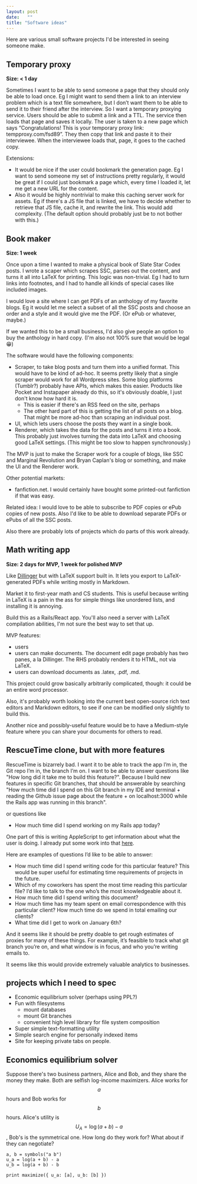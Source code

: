 ```yaml
---
layout: post
date:   ""
title: "Software ideas"
---
```


Here are various small software projects I'd be interested in seeing someone make.

## Temporary proxy

**Size: < 1 day**

Sometimes I want to be able to send someone a page that they should only be able to load once. Eg I might want to send them a link to an interview problem which is a text file somewhere, but I don’t want them to be able to send it to their friend after the interview. So I want a temporary proxying service. Users should be able to submit a link and a TTL. The service then loads that page and saves it locally. The user is taken to a new page which says “Congratulations! This is your temporary proxy link: tempproxy.com/fsd89”. They then copy that link and paste it to their interviewee. When the interviewee loads that, page, it goes to the cached copy.

Extensions:

- It would be nice if the user could bookmark the generation page. Eg I want to send someone my set of instructions pretty regularly, it would be great if I could just bookmark a page which, every time I loaded it, let me get a new URL for the content.
- Also it would be highly nontrivial to make this caching server work for assets. Eg if there's a JS file that is linked, we have to decide whether to retrieve that JS file, cache it, and rewrite the link. This would add complexity. (The default option should probably just be to not bother with this.)

## Book maker

**Size: 1 week**

Once upon a time I wanted to make a physical book of Slate Star Codex posts. I wrote a scaper which scrapes SSC, parses out the content, and turns it all into LaTeX for printing. This logic was non-trivial. Eg I had to turn links into footnotes, and I had to handle all kinds of special cases like included images.

I would love a site where I can get PDFs of an anthology of my favorite blogs. Eg it would let me select a subset of all the SSC posts and choose an order and a style and it would give me the PDF. (Or ePub or whatever, maybe.)

If we wanted this to be a small business, I'd also give people an option to buy the anthology in hard copy. (I'm also not 100% sure that would be legal :grin:)

The software would have the following components:

- Scraper, to take blog posts and turn them into a unified format. This would have to be kind of ad-hoc. It seems pretty likely that a single scraper would work for all Wordpress sites. Some blog platforms (Tumblr?) probably have APIs, which makes this easier. Products like Pocket and Instapaper already do this, so it's obviously doable, I just don't know how hard it is.
  - This is easier if there's an RSS feed on the site, perhaps
  - The other hard part of this is getting the list of all posts on a blog. That might be more ad-hoc than scraping an individual post.
- UI, which lets users choose the posts they want in a single book.
- Renderer, which takes the data for the posts and turns it into a book. This probably just involves turning the data into LaTeX and choosing good LaTeX settings. (This might be too slow to happen synchronously.)

The MVP is just to make the Scraper work for a couple of blogs, like SSC and  Marginal Revolution and Bryan Caplan's blog or something, and make the UI and the Renderer work.

Other potential markets:

- fanfiction.net. I would certainly have bought some printed-out fanfiction if that was easy.

Related idea: I would love to be able to subscribe to PDF copies or ePub copies of new posts. Also I'd like to be able to download separate PDFs or ePubs of all the SSC posts.

Also there are probably lots of projects which do parts of this work already.

## Math writing app

**Size: 2 days for MVP, 1 week for polished MVP**

Like [Dillinger](http://dillinger.io/) but with LaTeX support built in. It lets you export to LaTeX-generated PDFs while writing mostly in Markdown.

Market it to first-year math and CS students. This is useful because writing in LaTeX is a pain in the ass for simple things like unordered lists, and installing it is annoying.

Build this as a Rails/React app. You'll also need a server with LaTeX compilation abilities, I'm not sure the best way to set that up.

MVP features:

- users
- users can make documents. The document edit page probably has two panes, a la Dillinger. The RHS probably renders it to HTML, not via LaTeX.
- users can download documents as .latex, .pdf, .md.

This project could grow basically arbitrarily complicated, though: it could be an entire word processor.

Also, it's probably worth looking into the current best open-source rich text editors and Markdown editors, to see if one can be modified only slightly to build this.

Another nice and possibly-useful feature would be to have a Medium-style feature where you can share your documents for others to read.

## RescueTime clone, but with more features

RescueTime is bizarrely bad. I want it to be able to track the app I’m in, the Git repo I’m in, the branch I’m on. I want to be able to answer questions like "How long did it take me to build this feature?". Because I build new features in specific Git branches, that should be answerable by searching "How much time did I spend on this Git branch in my IDE and terminal + reading the Github issue page about the feature + on localhost:3000 while the Rails app was running in this branch".

or questions like

- How much time did I spend working on my Rails app today?

One part of this is writing AppleScript to get information about what the user is doing. I already put some work into that [here](https://github.com/bshlgrs/omniscience).

Here are examples of questions I’d like to be able to answer:

- How much time did I spend writing code for this particular feature? This would be super useful for estimating time requirements of projects in the future.
- Which of my coworkers has spent the most time reading this particular file? I’d like to talk to the one who’s the most knowledgeable about it.
- How much time did I spend writing this document?
- How much time has my team spent on email correspondence with this particular client? How much time do we spend in total emailing our clients?
- What time did I get to work on January 6th?

And it seems like it should be pretty doable to get rough estimates of proxies for many of these things. For example, it’s feasible to track what git branch you’re on, and what window is in focus, and who you’re writing emails to.

It seems like this would provide extremely valuable analytics to businesses.

## projects which I need to spec

- Economic equilibrium solver (perhaps using PPL?)
- Fun with filesystems
  - mount databases
  - mount Git branches
  - convenient high level library for file system composition
- Super simple text-formatting utility
- Simple search engine for personally indexed items
- Site for keeping private tabs on people.

## Economics equilibrium solver

Suppose there's two business partners, Alice and Bob, and they share the money they make. Both are selfish log-income maximizers. Alice works for $$a$$ hours and Bob works for $$b$$ hours. Alice's utility is $$U_A = \log(a + b) - a$$, Bob's is the symmetrical one. How long do they work for? What about if they can negotiate?

    a, b = symbols("a b")
    u_a = log(a + b) - a
    u_b = log(a + b) - b

    print maximize({ u_a: [a], u_b: [b] })


